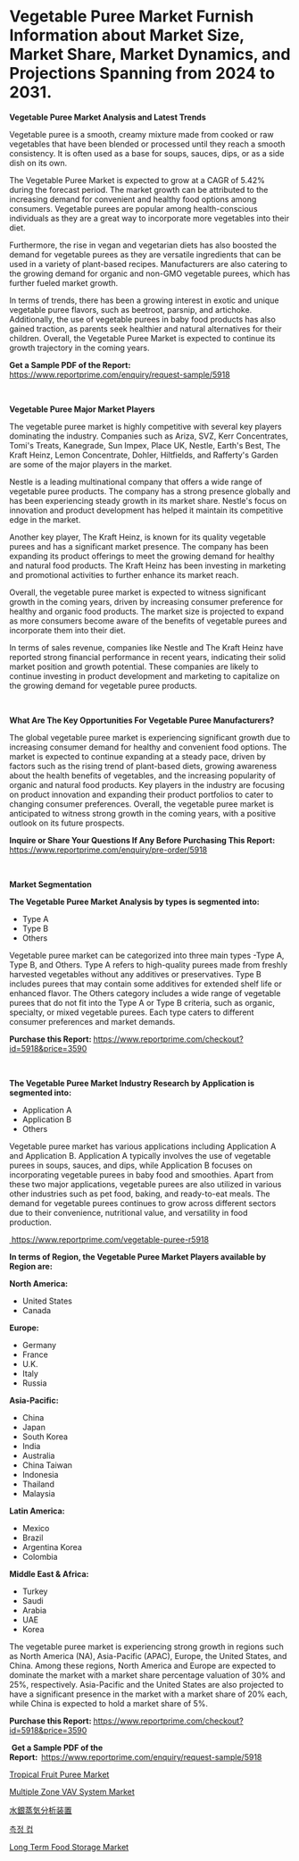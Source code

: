 <p><h1>Vegetable Puree Market Furnish Information about Market Size, Market Share, Market Dynamics, and Projections Spanning from 2024 to 2031.</h1></p><p><strong>Vegetable Puree Market Analysis and Latest Trends</strong></p>
<p><p>Vegetable puree is a smooth, creamy mixture made from cooked or raw vegetables that have been blended or processed until they reach a smooth consistency. It is often used as a base for soups, sauces, dips, or as a side dish on its own.</p><p>The Vegetable Puree Market is expected to grow at a CAGR of 5.42% during the forecast period. The market growth can be attributed to the increasing demand for convenient and healthy food options among consumers. Vegetable purees are popular among health-conscious individuals as they are a great way to incorporate more vegetables into their diet.</p><p>Furthermore, the rise in vegan and vegetarian diets has also boosted the demand for vegetable purees as they are versatile ingredients that can be used in a variety of plant-based recipes. Manufacturers are also catering to the growing demand for organic and non-GMO vegetable purees, which has further fueled market growth.</p><p>In terms of trends, there has been a growing interest in exotic and unique vegetable puree flavors, such as beetroot, parsnip, and artichoke. Additionally, the use of vegetable purees in baby food products has also gained traction, as parents seek healthier and natural alternatives for their children. Overall, the Vegetable Puree Market is expected to continue its growth trajectory in the coming years.</p></p>
<p><strong>Get a Sample PDF of the Report:&nbsp;</strong> <a href="https://www.reportprime.com/enquiry/request-sample/5918">https://www.reportprime.com/enquiry/request-sample/5918</a></p>
<p>&nbsp;</p>
<p><strong>Vegetable Puree Major Market Players</strong></p>
<p><p>The vegetable puree market is highly competitive with several key players dominating the industry. Companies such as Ariza, SVZ, Kerr Concentrates, Tomi's Treats, Kanegrade, Sun Impex, Place UK, Nestle, Earth's Best, The Kraft Heinz, Lemon Concentrate, Dohler, Hiltfields, and Rafferty's Garden are some of the major players in the market.</p><p>Nestle is a leading multinational company that offers a wide range of vegetable puree products. The company has a strong presence globally and has been experiencing steady growth in its market share. Nestle's focus on innovation and product development has helped it maintain its competitive edge in the market. </p><p>Another key player, The Kraft Heinz, is known for its quality vegetable purees and has a significant market presence. The company has been expanding its product offerings to meet the growing demand for healthy and natural food products. The Kraft Heinz has been investing in marketing and promotional activities to further enhance its market reach.</p><p>Overall, the vegetable puree market is expected to witness significant growth in the coming years, driven by increasing consumer preference for healthy and organic food products. The market size is projected to expand as more consumers become aware of the benefits of vegetable purees and incorporate them into their diet. </p><p>In terms of sales revenue, companies like Nestle and The Kraft Heinz have reported strong financial performance in recent years, indicating their solid market position and growth potential. These companies are likely to continue investing in product development and marketing to capitalize on the growing demand for vegetable puree products.</p></p>
<p>&nbsp;</p>
<p><strong>What Are The Key Opportunities For Vegetable Puree Manufacturers?</strong></p>
<p><p>The global vegetable puree market is experiencing significant growth due to increasing consumer demand for healthy and convenient food options. The market is expected to continue expanding at a steady pace, driven by factors such as the rising trend of plant-based diets, growing awareness about the health benefits of vegetables, and the increasing popularity of organic and natural food products. Key players in the industry are focusing on product innovation and expanding their product portfolios to cater to changing consumer preferences. Overall, the vegetable puree market is anticipated to witness strong growth in the coming years, with a positive outlook on its future prospects.</p></p>
<p><strong>Inquire or Share Your Questions If Any Before Purchasing This Report:</strong> <a href="https://www.reportprime.com/enquiry/pre-order/5918">https://www.reportprime.com/enquiry/pre-order/5918</a></p>
<p>&nbsp;</p>
<p><strong>Market Segmentation</strong></p>
<p><strong>The Vegetable Puree Market Analysis by types is segmented into:</strong></p>
<p><ul><li>Type A</li><li>Type B</li><li>Others</li></ul></p>
<p><p>Vegetable puree market can be categorized into three main types -Type A, Type B, and Others. Type A refers to high-quality purees made from freshly harvested vegetables without any additives or preservatives. Type B includes purees that may contain some additives for extended shelf life or enhanced flavor. The Others category includes a wide range of vegetable purees that do not fit into the Type A or Type B criteria, such as organic, specialty, or mixed vegetable purees. Each type caters to different consumer preferences and market demands.</p></p>
<p><strong>Purchase this Report:&nbsp;</strong><a href="https://www.reportprime.com/checkout?id=5918&price=3590">https://www.reportprime.com/checkout?id=5918&price=3590</a></p>
<p>&nbsp;</p>
<p><strong>The Vegetable Puree Market Industry Research by Application is segmented into:</strong></p>
<p><ul><li>Application A</li><li>Application B</li><li>Others</li></ul></p>
<p><p>Vegetable puree market has various applications including Application A and Application B. Application A typically involves the use of vegetable purees in soups, sauces, and dips, while Application B focuses on incorporating vegetable purees in baby food and smoothies. Apart from these two major applications, vegetable purees are also utilized in various other industries such as pet food, baking, and ready-to-eat meals. The demand for vegetable purees continues to grow across different sectors due to their convenience, nutritional value, and versatility in food production.</p></p>
<p><a href="https://www.reportprime.com/vegetable-puree-r5918">&nbsp;https://www.reportprime.com/vegetable-puree-r5918</a></p>
<p><strong>In terms of Region, the Vegetable Puree Market Players available by Region are:</strong></p>
<p>
    <p> <strong> North America: </strong>
        <ul>
            <li>United States</li>
            <li>Canada</li>
        </ul>
        </p> 
    <p> <strong> Europe: </strong>
        <ul>
            <li>Germany</li>
            <li>France</li>
            <li>U.K.</li>
            <li>Italy</li>
            <li>Russia</li>
        </ul>
        </p> 
    <p> <strong> Asia-Pacific: </strong>
        <ul>
            <li>China</li>
            <li>Japan</li>
            <li>South Korea</li>
            <li>India</li>
            <li>Australia</li>
            <li>China Taiwan</li>
            <li>Indonesia</li>
            <li>Thailand</li>
            <li>Malaysia</li>
        </ul>
        </p> 
    <p> <strong> Latin America: </strong>
        <ul>
            <li>Mexico</li>
            <li>Brazil</li>
            <li>Argentina Korea</li>
            <li>Colombia</li>
        </ul>
        </p> 
    <p> <strong> Middle East & Africa: </strong>
        <ul>
            <li>Turkey</li>
            <li>Saudi</li>
            <li>Arabia</li>
            <li>UAE</li>
            <li>Korea</li>
        </ul>
    </p>
    </p>
<p><p>The vegetable puree market is experiencing strong growth in regions such as North America (NA), Asia-Pacific (APAC), Europe, the United States, and China. Among these regions, North America and Europe are expected to dominate the market with a market share percentage valuation of 30% and 25%, respectively. Asia-Pacific and the United States are also projected to have a significant presence in the market with a market share of 20% each, while China is expected to hold a market share of 5%.</p></p>
<p><strong>Purchase this Report: </strong><a href="https://www.reportprime.com/checkout?id=5918&price=3590">https://www.reportprime.com/checkout?id=5918&price=3590</a></p>
<p>&nbsp;<strong>Get a Sample PDF of the Report:&nbsp;&nbsp;</strong><a href="https://www.reportprime.com/enquiry/request-sample/5918">https://www.reportprime.com/enquiry/request-sample/5918</a></p>
<p><strong></strong></p>
<p><p><a href="https://github.com/AnnChovey2023/Market-Research-Report-List-1/blob/main/tropical-fruit-puree-market.md">Tropical Fruit Puree Market</a></p><p><a href="https://www.linkedin.com/pulse/multiple-zone-vav-system-market-trends-analysis-forecasted-llbze">Multiple Zone VAV System Market</a></p><p><a href="https://github.com/NikitaBruen/Market-Research-Report-List-1/blob/main/344715874696.md">水銀蒸気分析装置</a></p><p><a href="https://github.com/JosefaRice/Market-Research-Report-List-1/blob/main/710441571166.md">측정 컵</a></p><p><a href="https://github.com/ZackaryHalvorson2023/Market-Research-Report-List-1/blob/main/long-term-food-storage-market.md">Long Term Food Storage Market</a></p></p>